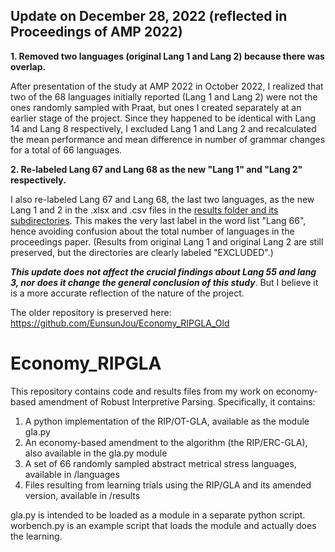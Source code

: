 ## Update on December 28, 2022 (reflected in Proceedings of AMP 2022)

**1. Removed two languages (original Lang 1 and Lang 2) because there was overlap.**

After presentation of the study at AMP 2022 in October 2022, I realized that two of the 68 languages initially reported (Lang 1 and Lang 2) were not the ones randomly sampled with Praat, but ones I created separately at an earlier stage of the project. Since they happened to be identical with Lang 14 and Lang 8 respectively, I excluded Lang 1 and Lang 2 and recalculated the mean performance and mean difference in number of grammar changes for a total of 66 languages.

**2. Re-labeled Lang 67 and Lang 68 as the new "Lang 1" and "Lang 2" respectively.**

I also re-labeled Lang 67 and Lang 68, the last two languages, as the new Lang 1 and 2 in the .xlsx and .csv files in the [results folder and its subdirectories](results/). This makes the very last label in the word list "Lang 66", hence avoiding confusion about the total number of languages in the proceedings paper. (Results from original Lang 1 and original Lang 2 are still preserved, but the directories are clearly labeled "EXCLUDED".)

***This update does not affect the crucial findings about Lang 55 and lang 3, nor does it change the general conclusion of this study***. But I believe it is a more accurate reflection of the nature of the project.

The older repository is preserved here: https://github.com/EunsunJou/Economy_RIPGLA_Old

# Economy_RIPGLA

This repository contains code and results files from my work on economy-based amendment of Robust Interpretive Parsing.
Specifically, it contains:

1. A python implementation of the RIP/OT-GLA, available as the module gla.py
2. An economy-based amendment to the algorithm (the RIP/ERC-GLA), also available in the gla.py module
3. A set of 66 randomly sampled abstract metrical stress languages, available in /languages
4. Files resulting from learning trials using the RIP/GLA and its amended version, available in /results

gla.py is intended to be loaded as a module in a separate python script.
worbench.py is an example script that loads the module and actually does the learning.

